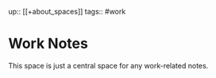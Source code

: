up:: [[+about_spaces]]
tags:: #work

# Work Notes

This space is just a central space for any work-related notes.
